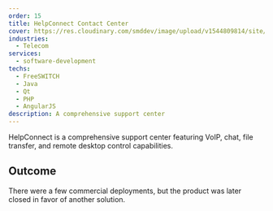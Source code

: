 ```yaml
---
order: 15
title: HelpConnect Contact Center
cover: https://res.cloudinary.com/smddev/image/upload/v1544809814/site/project/helpconnect.jpg
industries:
  - Telecom
services:
  - software-development
techs:
  - FreeSWITCH
  - Java
  - Qt
  - PHP
  - AngularJS
description: A comprehensive support center
---
```

HelpConnect is a comprehensive support center featuring VoIP, chat, file transfer, and remote desktop control capabilities.

## Outcome

There were a few commercial deployments, but the product was later closed in favor of another solution.
